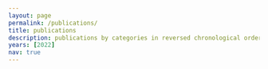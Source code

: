 ```yaml
---
layout: page
permalink: /publications/
title: publications
description: publications by categories in reversed chronological order. 
years: [2022]
nav: true
---
```

<!-- _pages/publications.md -->
<div class="publications">


</div>
